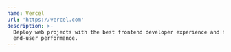 ```yaml
---
name: Vercel
url: 'https://vercel.com'
description: >-
  Deploy web projects with the best frontend developer experience and highest
  end-user performance.
---
```



